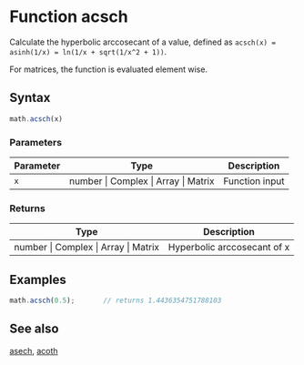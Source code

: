 <!-- Note: This file is automatically generated from source code comments. Changes made in this file will be overridden. -->

# Function acsch

Calculate the hyperbolic arccosecant of a value,
defined as `acsch(x) = asinh(1/x) = ln(1/x + sqrt(1/x^2 + 1))`.

For matrices, the function is evaluated element wise.


## Syntax

```js
math.acsch(x)
```

### Parameters

Parameter | Type | Description
--------- | ---- | -----------
`x` | number &#124; Complex &#124; Array &#124; Matrix | Function input

### Returns

Type | Description
---- | -----------
number &#124; Complex &#124; Array &#124; Matrix | Hyperbolic arccosecant of x


## Examples

```js
math.acsch(0.5);       // returns 1.4436354751788103
```


## See also

[asech](asech.md),
[acoth](acoth.md)
